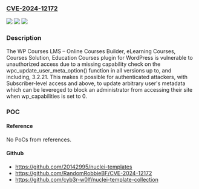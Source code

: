 ### [CVE-2024-12172](https://cve.mitre.org/cgi-bin/cvename.cgi?name=CVE-2024-12172)
![](https://img.shields.io/static/v1?label=Product&message=WP%20Courses%20LMS%20%E2%80%93%20Online%20Courses%20Builder%2C%20eLearning%20Courses%2C%20Courses%20Solution%2C%20Education%20Courses&color=blue)
![](https://img.shields.io/static/v1?label=Version&message=*%3C%3D%203.2.21%20&color=brighgreen)
![](https://img.shields.io/static/v1?label=Vulnerability&message=CWE-862%20Missing%20Authorization&color=brighgreen)

### Description

The WP Courses LMS – Online Courses Builder, eLearning Courses, Courses Solution, Education Courses plugin for WordPress is vulnerable to unauthorized access due to a missing capability check on the wpc_update_user_meta_option() function in all versions up to, and including, 3.2.21. This makes it possible for authenticated attackers, with Subscriber-level access and above, to update arbitrary user's metadata which can be levereged to block an administrator from accessing their site when wp_capabilities is set to 0.

### POC

#### Reference
No PoCs from references.

#### Github
- https://github.com/20142995/nuclei-templates
- https://github.com/RandomRobbieBF/CVE-2024-12172
- https://github.com/cyb3r-w0lf/nuclei-template-collection

